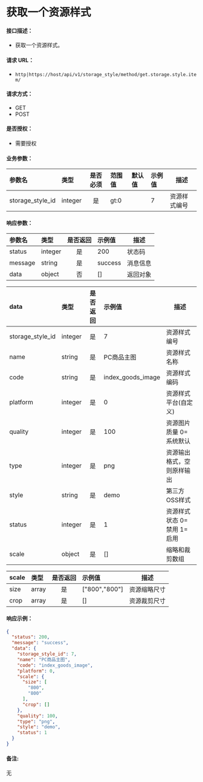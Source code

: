# 获取一个资源样式

#### 接口描述：
- 获取一个资源样式。

#### 请求 URL：
- `http|https://host/api/v1/storage_style/method/get.storage.style.item/`

#### 请求方式：
- GET
- POST

#### 是否授权：
- 需要授权

#### 业务参数：
|参数名|类型|是否必须|范围值|默认值|示例值|描述|
|:----|:---|:---:|:-----|:-----|:-----|-----|
|storage_style_id |integer |是 |gt:0 | |7 |资源样式编号 |

#### 响应参数：
|参数名|类型|是否返回|示例值|描述|
|:-----|:-----|:---:|:-----|-----|
|status |integer |是 |200 |状态码 |
|message |string |是 |success |消息信息 |
|data |object |否 |[] |返回对象 |

|data|类型|是否返回|示例值|描述|
|:-----|:-----|:---:|:-----|-----|
|storage_style_id |integer |是 |7 |资源样式编号 |
|name |string |是 |PC商品主图 |资源样式名称 |
|code |string |是 |index_goods_image |资源样式编码 |
|platform |integer |是 |0 |资源样式平台(自定义) |
|quality |integer |是 |100 |资源图片质量 0=系统默认 |
|type |integer |是 |png |资源输出格式，空则原样输出 |
|style |string |是 |demo |第三方OSS样式 |
|status |integer |是 |1 |资源样式状态 0=禁用 1=启用 |
|scale |object |是 |[] |缩略和裁剪数组 |

|scale|类型|是否返回|示例值|描述|
|:-----|:-----|:---:|:-----|-----|
|size |array |是 |[&quot;800&quot;,&quot;800&quot;] |资源缩略尺寸 |
|crop |array |是 |[] |资源裁剪尺寸 |

#### 响应示例：
```json
{
  "status": 200,
  "message": "success",
  "data": {
    "storage_style_id": 7,
    "name": "PC商品主图",
    "code": "index_goods_image",
    "platform": 0,
    "scale": {
      "size": [
        "800",
        "800"
      ],
      "crop": []
    },
    "quality": 100,
    "type": "png",
    "style": "demo",
    "status": 1
  }
}
```

#### 备注:
无